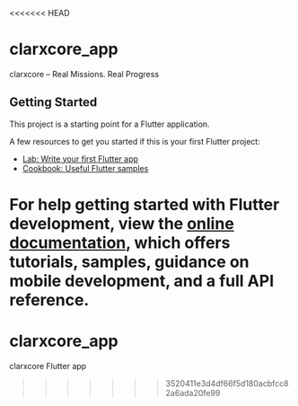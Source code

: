 <<<<<<< HEAD

# clarxcore_app

clarxcore – Real Missions. Real Progress

## Getting Started

This project is a starting point for a Flutter application.

A few resources to get you started if this is your first Flutter project:

- [Lab: Write your first Flutter app](https://docs.flutter.dev/get-started/codelab)
- [Cookbook: Useful Flutter samples](https://docs.flutter.dev/cookbook)

For help getting started with Flutter development, view the
[online documentation](https://docs.flutter.dev/), which offers tutorials,
samples, guidance on mobile development, and a full API reference.
=======
# clarxcore_app
clarxcore Flutter app
>>>>>>> 3520411e3d4df66f5d180acbfcc82a6ada20fe99
